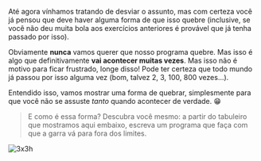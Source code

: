 Até agora vínhamos tratando de desviar o assunto, mas com certeza você já pensou que deve haver alguma forma de que isso quebre (inclusive, se você não deu muita bola aos exercícios anteriores é provável que já tenha passado por isso).

Obviamente **nunca** vamos querer que nosso programa quebre. Mas isso é algo que definitivamente **vai acontecer muitas vezes**. Mas isso não é motivo para ficar frustrado, longe disso! Pode ter certeza que todo mundo já passou por isso alguma vez (bom, talvez 2, 3, 100, 800 vezes...).

Entendido isso, vamos mostrar uma forma de quebrar, simplesmente para que você não se assuste _tanto_ quando acontecer de verdade. :grin:  

> E como é essa forma? Descubra você mesmo: a partir do tabuleiro que mostramos aqui embaixo, escreva um programa que faça com que a garra vá para fora dos limites.

![3x3h](https://raw.githubusercontent.com/sagrado-corazon-alcal/mumuki-fundamentos-gobstones-guia-1-primeros-programas/master/3x3h.png)
